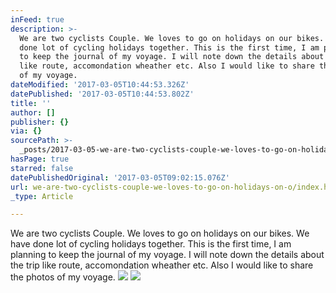 ```yaml
---
inFeed: true
description: >-
  We are two cyclists Couple. We loves to go on holidays on our bikes. We have
  done lot of cycling holidays together. This is the first time, I am planning
  to keep the journal of my voyage. I will note down the details about the trip
  like route, accomondation wheather etc. Also I would like to share the photos
  of my voyage.
dateModified: '2017-03-05T10:44:53.326Z'
datePublished: '2017-03-05T10:44:53.802Z'
title: ''
author: []
publisher: {}
via: {}
sourcePath: >-
  _posts/2017-03-05-we-are-two-cyclists-couple-we-loves-to-go-on-holidays-on-o.md
hasPage: true
starred: false
datePublishedOriginal: '2017-03-05T09:02:15.076Z'
url: we-are-two-cyclists-couple-we-loves-to-go-on-holidays-on-o/index.html
_type: Article

---
```

We are two cyclists Couple. We loves to go on holidays on our bikes. We have done lot of cycling holidays together. This is the first time, I am planning to keep the journal of my voyage. I will note down the details about the trip like route, accomondation wheather etc. Also I would like to share the photos of my voyage.
![](https://the-grid-user-content.s3-us-west-2.amazonaws.com/b08927fa-1ce2-4cfa-aad8-b2600cac5b82.jpg)
![](https://the-grid-user-content.s3-us-west-2.amazonaws.com/e304495a-2939-4839-9346-029ba5d4572d.jpg)